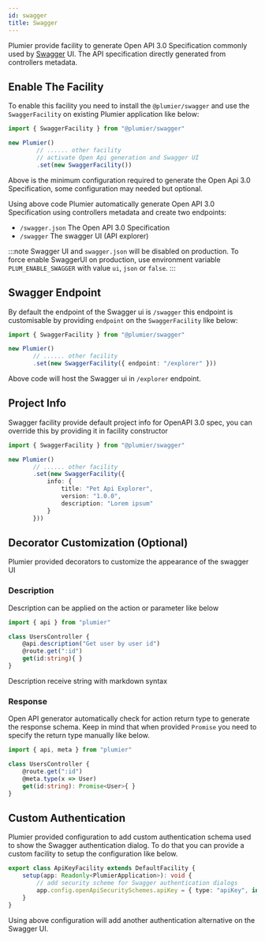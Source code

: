 ```yaml
---
id: swagger
title: Swagger
---
```


Plumier provide facility to generate Open API 3.0 Specification commonly used by [Swagger](https://swagger.io/) UI. The API specification directly generated from controllers metadata. 

## Enable The Facility 
To enable this facility you need to install the `@plumier/swagger` and use the `SwaggerFacility` on existing Plumier application like below: 

```typescript
import { SwaggerFacility } from "@plumier/swagger"

new Plumier()
        // ...... other facility
        // activate Open Api generation and Swagger UI
        .set(new SwaggerFacility())
```

Above is the minimum configuration required to generate the Open Api 3.0 Specification, some configuration may needed but optional. 

Using above code Plumier automatically generate Open API 3.0 Specification using controllers metadata and create two endpoints: 

* `/swagger.json`  The Open API 3.0 Specification 
* `/swagger` The swagger UI  (API explorer)

:::note 
Swagger UI and `swagger.json` will be disabled on production. To force enable SwaggerUI on production, use environment variable `PLUM_ENABLE_SWAGGER` with value `ui`, `json` or `false`.
:::

## Swagger Endpoint
By default the endpoint of the Swagger ui is `/swagger` this endpoint is customisable by providing `endpoint` on the `SwaggerFacility` like below: 

 ```typescript
import { SwaggerFacility } from "@plumier/swagger"

new Plumier()
        // ...... other facility
        .set(new SwaggerFacility({ endpoint: "/explorer" }))
```

Above code will host the Swagger ui in `/explorer` endpoint.

## Project Info 
Swagger facility provide default project info for OpenAPI 3.0 spec, you can override this by providing it in facility constructor 

 ```typescript
import { SwaggerFacility } from "@plumier/swagger"

new Plumier()
        // ...... other facility
        .set(new SwaggerFacility({ 
            info: { 
                title: "Pet Api Explorer", 
                version: "1.0.0", 
                description: "Lorem ipsum" 
            } 
        }))
```

## Decorator Customization (Optional)
Plumier provided decorators to customize the appearance of the swagger UI 
### Description 
Description can be applied on the action or parameter like below

```typescript
import { api } from "plumier"

class UsersController {
    @api.description("Get user by user id")
    @route.get(":id")
    get(id:string){ }
}
```

Description receive string with markdown syntax

### Response 

Open API generator automatically check for action return type to generate the response schema. Keep in mind that when provided `Promise` you need to specify the return type manually like below.

```typescript {5}
import { api, meta } from "plumier"

class UsersController {
    @route.get(":id")
    @meta.type(x => User)
    get(id:string): Promise<User>{ }
}
```

## Custom Authentication 
Plumier provided configuration to add custom authentication schema used to show the Swagger authentication dialog. To do that you can provide a custom facility to setup the configuration like below. 

```typescript 
export class ApiKeyFacility extends DefaultFacility {
    setup(app: Readonly<PlumierApplication>): void {
        // add security scheme for Swagger authentication dialogs
        app.config.openApiSecuritySchemes.apiKey = { type: "apiKey", in: "header", name: "x-api-key" }
    }
}
```

Using above configuration will add another authentication alternative on the Swagger UI. 